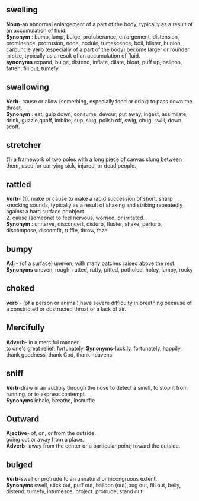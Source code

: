 ## swelling
<b>Noun</b>-an abnormal enlargement of a part of the body, typically as a result of an accumulation of fluid.<br/>
<b>Synonym</b> : bump, lump, bulge, protuberance, enlargement, distension, prominence, protrusion, node, nodule, tumescence, boil, blister, bunion, carbuncle
<b>verb</b>
(especially of a part of the body) become larger or rounder in size, typically as a result of an accumulation of fluid.<br/>
<b>synonyms</b>
expand, bulge, distend, inflate, dilate, bloat, puff up, balloon, fatten, fill out, tumefy.

## swallowing
<b>Verb</b>- cause or allow (something, especially food or drink) to pass down the throat.<br/>
<b>Synonym</b> : eat, gulp down, consume, devour, put away, ingest, assimilate, drink, guzzle,quaff, imbibe, sup, slug, polish off, swig, chug, swill, down, scoff.

## stretcher
   (1) a framework of two poles with a long piece of canvas slung between them, used for carrying sick, injured, or dead people.<br/>
   
## rattled
<b>Verb</b>- (1). make or cause to make a rapid succession of short, sharp knocking sounds, typically as a result of shaking and striking repeatedly against a hard surface or object.<br/>
 2. cause (someone) to feel nervous, worried, or irritated.<br/>
 <b>Synonym</b> : unnerve, disconcert, disturb, fluster, shake, perturb, discompose, discomfit, ruffle, throw, faze
 
 ## bumpy
 <b> Adj </b>- (of a surface) uneven, with many patches raised above the rest.
 <b>Synonyms </b> uneven, rough, rutted, rutty, pitted, potholed, holey, lumpy, rocky

## choked
<b>verb</b> - (of a person or animal) have severe difficulty in breathing because of a constricted or obstructed throat or a lack of air.
## Mercifully
<b>Adverb</b>- in a merciful manner<br/>
              to one's great relief; fortunately.
 <b>Synonyms</b>-luckily, fortunately, happily, thank goodness, thank God, thank heavens
 
 ## sniff
 <b>Verb</b>-draw in air audibly through the nose to detect a smell, to stop it from running, or to express contempt.<br/>
 <b>Synonyms</b> inhale, breathe, insnuffle
 
 ## Outward
 <b>Ajective</b>- of, on, or from the outside.<br/>
               going out or away from a place.<br/>
 <b>Adverb</b>- away from the center or a particular point; toward the outside.
 
 ## bulged
 <b>Verb</b>-swell or protrude to an unnatural or incongruous extent.<br/>
 <b>Synonyms</b> swell, stick out, puff out, balloon (out),bug out, fill out, belly, distend, tumefy, intumesce, project. protrude, stand out.
 
